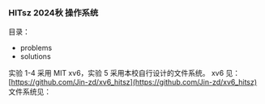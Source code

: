 ### HITsz 2024秋 操作系统

目录：
- problems
- solutions

实验 1-4 采用 MIT xv6，实验 5 采用本校自行设计的文件系统。
xv6 见：[https://github.com/Jin-zd/xv6_hitsz](https://github.com/Jin-zd/xv6_hitsz)
文件系统见：
